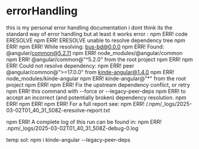 # errorHandling
this is my personal error handling documentation i dont think its the standard way of error handling but at least it works 
error : 
npm ERR! code ERESOLVE
npm ERR! ERESOLVE unable to resolve dependency tree
npm ERR! 
npm ERR! While resolving: bus-bd@0.0.0
npm ERR! Found: @angular/common@5.2.11
npm ERR! node_modules/@angular/common
npm ERR!   @angular/common@"^5.2.0" from the root project
npm ERR! 
npm ERR! Could not resolve dependency:
npm ERR! peer @angular/common@">=17.0.0" from kinde-angular@1.4.0
npm ERR! node_modules/kinde-angular
npm ERR!   kinde-angular@"*" from the root project
npm ERR! 
npm ERR! Fix the upstream dependency conflict, or retry
npm ERR! this command with --force or --legacy-peer-deps
npm ERR! to accept an incorrect (and potentially broken) dependency resolution.
npm ERR! 
npm ERR! 
npm ERR! For a full report see:
npm ERR! /.npm/_logs/2025-03-02T01_40_31_508Z-eresolve-report.txt

npm ERR! A complete log of this run can be found in:
npm ERR!     .npm/_logs/2025-03-02T01_40_31_508Z-debug-0.log
                                                                                                                                                         
temp sol:  npm i kinde-angular --legacy-peer-deps                            
